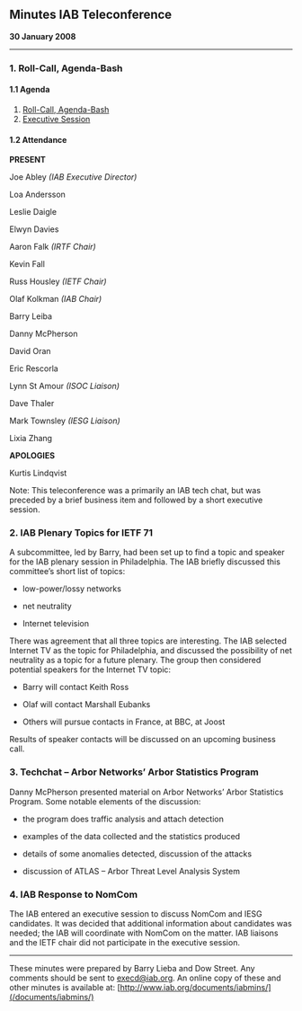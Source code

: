 
Minutes 
IAB Teleconference
---------------------------


**30 January 2008**




---


### 1. Roll-Call, Agenda-Bash


#### 1.1 Agenda


1. [Roll-Call, Agenda-Bash](#1)
2. [Executive Session](#2)


#### 1.2 Attendance


**PRESENT**  

Joe Abley *(IAB Executive Director)*  

Loa Andersson  
   

Leslie Daigle  

Elwyn Davies  

Aaron Falk *(IRTF Chair)*  

Kevin Fall  
   

Russ Housley *(IETF Chair)*  
   

Olaf Kolkman *(IAB Chair)*  
   

Barry Leiba  
   

Danny McPherson  

David Oran  
   

Eric Rescorla  
   

Lynn St Amour *(ISOC Liaison)*  

Dave Thaler  
   

Mark Townsley *(IESG Liaison)*  

Lixia Zhang  




**APOLOGIES**  

Kurtis Lindqvist  




Note: This teleconference was a primarily an IAB tech chat, but was preceded by a brief business item and followed by a short executive session.


### 2. IAB Plenary Topics for IETF 71


A subcommittee, led by Barry, had been set up to find a topic and speaker for the IAB plenary session in Philadelphia. The IAB briefly discussed this committee’s short list of topics:


- low-power/lossy networks

- net neutrality

- Internet television

There was agreement that all three topics are interesting. The IAB selected Internet TV as the topic for Philadelphia, and discussed the possibility of net neutrality as a topic for a future plenary. The group then considered potential speakers for the Internet TV topic:


- Barry will contact Keith Ross

- Olaf will contact Marshall Eubanks

- Others will pursue contacts in France, at BBC, at Joost

Results of speaker contacts will be discussed on an upcoming business call.


### 3. Techchat – Arbor Networks’ Arbor Statistics Program


Danny McPherson presented material on Arbor Networks’ Arbor Statistics Program. Some notable elements of the discussion:


- the program does traffic analysis and attach detection

- examples of the data collected and the statistics produced

- details of some anomalies detected, discussion of the attacks

- discussion of ATLAS – Arbor Threat Level Analysis System

### 4. IAB Response to NomCom


The IAB entered an executive session to discuss NomCom and IESG candidates. It was decided that additional information about candidates was needed; the IAB will coordinate with NomCom on the matter. IAB liaisons and the IETF chair did not participate in the executive session.




---


These minutes were prepared by Barry Lieba and Dow Street. Any comments should be sent to [execd@iab.org](mailto:execd@iab.org). An online copy of these and other minutes is available at: [http://www.iab.org/documents/iabmins/](/documents/iabmins/)


